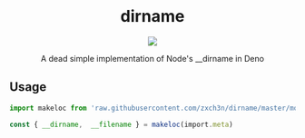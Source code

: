 <br>
<p align="center">
  <h1 align="center">dirname</h1>
  <p align="center"><a href="https://nest.land/package/dirname"><img src="https://nest.land/badge.svg"></a></p>
  <p align="center">A dead simple implementation of Node's __dirname in Deno</p>
</p>

## Usage
```ts
import makeloc from 'raw.githubusercontent.com/zxch3n/dirname/master/mod.ts'

const { __dirname,  __filename } = makeloc(import.meta)
```
